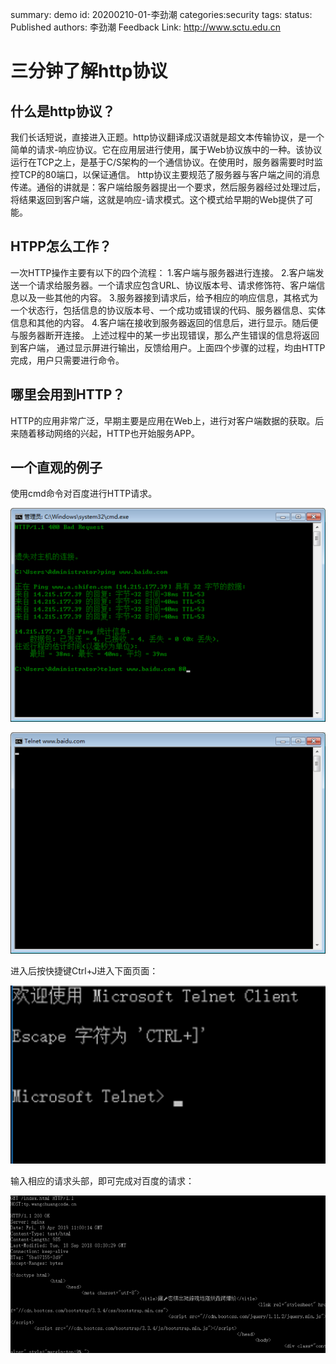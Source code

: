 summary: demo
id: 20200210-01-李劲潮
categories:security
tags:
status: Published
authors: 李劲潮
Feedback Link: http://www.sctu.edu.cn

# 三分钟了解http协议

## 什么是http协议？

我们长话短说，直接进入正题。http协议翻译成汉语就是超文本传输协议，是一个简单的请求-响应协议。它在应用层进行使用，属于Web协议族中的一种。该协议运行在TCP之上，是基于C/S架构的一个通信协议。在使用时，服务器需要时时监控TCP的80端口，以保证通信。
http协议主要规范了服务器与客户端之间的消息传递。通俗的讲就是：客户端给服务器提出一个要求，然后服务器经过处理过后，将结果返回到客户端，这就是响应-请求模式。这个模式给早期的Web提供了可能。

## HTPP怎么工作？

一次HTTP操作主要有以下的四个流程：
1.客户端与服务器进行连接。
2.客户端发送一个请求给服务器。一个请求应包含URL、协议版本号、请求修饰符、客户端信息以及一些其他的内容。
3.服务器接到请求后，给予相应的响应信息，其格式为一个状态行，包括信息的协议版本号、一个成功或错误的代码、服务器信息、实体信息和其他的内容。
4.客户端在接收到服务器返回的信息后，进行显示。随后便与服务器断开连接。
上述过程中的某一步出现错误，那么产生错误的信息将返回到客户端， 通过显示屏进行输出，反馈给用户。上面四个步骤的过程，均由HTTP完成，用户只需要进行命令。


## 哪里会用到HTTP？

HTTP的应用非常广泛，早期主要是应用在Web上，进行对客户端数据的获取。后来随着移动网络的兴起，HTTP也开始服务APP。

## 一个直观的例子

使用cmd命令对百度进行HTTP请求。

![](assets/20200210-01-李劲潮-1.png)

![](assets/20200210-01-李劲潮-2.png)

进入后按快捷键Ctrl+J进入下面页面：

![](assets/20200210-01-李劲潮-3.png)

输入相应的请求头部，即可完成对百度的请求：

![](assets/20200210-01-李劲潮-4.png)
